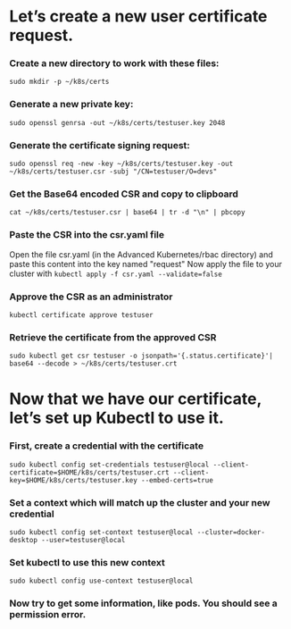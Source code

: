 # Let’s create a new user certificate request.

### Create a new directory to work with these files: 
`sudo mkdir -p ~/k8s/certs`
### Generate a new private key:
`sudo openssl genrsa -out ~/k8s/certs/testuser.key 2048`
### Generate the certificate signing request:
`sudo openssl req -new -key ~/k8s/certs/testuser.key -out ~/k8s/certs/testuser.csr -subj "/CN=testuser/O=devs"`
### Get the Base64 encoded CSR and copy to clipboard
`cat ~/k8s/certs/testuser.csr | base64 | tr -d "\n" | pbcopy`
### Paste the CSR into the csr.yaml file
Open the file csr.yaml (in the Advanced Kubernetes/rbac directory) and paste this content into the key named "request"
Now apply the file to your cluster with `kubectl apply -f csr.yaml --validate=false`

### Approve the CSR as an administrator
`kubectl certificate approve testuser`

### Retrieve the certificate from the approved CSR
`sudo kubectl get csr testuser -o jsonpath='{.status.certificate}'| base64 --decode > ~/k8s/certs/testuser.crt`

# Now that we have our certificate, let’s set up Kubectl to use it.
### First, create a credential with the certificate
`sudo kubectl config set-credentials testuser@local --client-certificate=$HOME/k8s/certs/testuser.crt --client-key=$HOME/k8s/certs/testuser.key --embed-certs=true`
### Set a context which will match up the cluster and your new credential
`sudo kubectl config set-context testuser@local --cluster=docker-desktop --user=testuser@local`
### Set kubectl to use this new context
`sudo kubectl config use-context testuser@local`
### Now try to get some information, like pods. You should see a permission error.